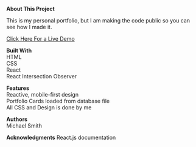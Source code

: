 <b>About This Project</b>

This is my personal portfolio, but I am making the code public so you can see how I made it.

[Click Here For a Live Demo](https://michaelsmithdev.netlify.app/)

<b>Built With</b><br>
HTML<br>
CSS<br>
React<br>
React Intersection Observer<br>

<b>Features</b><br>
Reactive, mobile-first design<br>
Portfolio Cards loaded from database file<br>
All CSS and Design is done by me<br>

<b>Authors</b><br>
Michael Smith

<b>Acknowledgments</b>
React.js documentation

